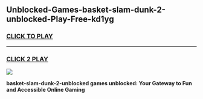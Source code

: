 
## Unblocked-Games-basket-slam-dunk-2-unblocked-Play-Free-kd1yg
<h3>
<a href="https://premium76.site?title=basket-slam-dunk-2-unblocked&ref=19M">CLICK TO PLAY</a></h3>
<hr>

<h3>
<a href="https://premium76.site?title=basket-slam-dunk-2-unblocked&ref=19M">CLICK 2 PLAY</a>
  
</h3>

<a href="https://premium76.site?title=basket-slam-dunk-2-unblocked&ref=19M"><img src="https://clearcache.store/games.png"></a>


**basket-slam-dunk-2-unblocked games unblocked: Your Gateway to Fun and Accessible Online Gaming**
